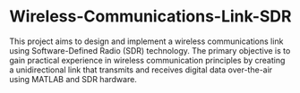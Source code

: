# Wireless-Communications-Link-SDR
This project aims to design and implement a wireless communications link using Software-Defined Radio (SDR) technology. The primary objective is to gain practical experience in wireless communication principles by creating a unidirectional link that transmits and receives digital data over-the-air using MATLAB and SDR hardware.
